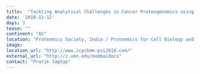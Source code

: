 ```yaml
---
title:  "Tackling Analytical Challenges in Cancer Proteogenomics using Galaxy framework"
date: '2018-12-12'
days: 3
tease: "" 
continent: "AS"
location: "Proteomics Society, India / Proteomics for Cell Biology and Molecular Medicine, Pune, India"
image:
location_url: "http://www.icpcbmm-psi2018.com/"
external_url: "http://z.umn.edu/mumbaidocs"
contact: "Pratik Jagtap"
---
```

